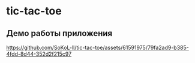 # tic-tac-toe

## Демо работы приложения
https://github.com/SoKoL-ll/tic-tac-toe/assets/61591975/79fa2ad9-b385-4fdd-8d44-352d2f215c97

